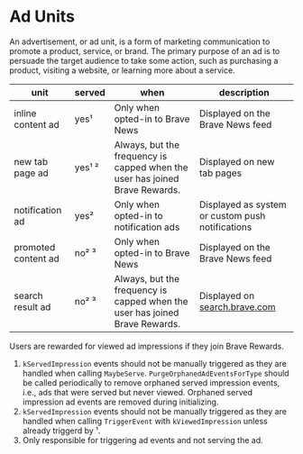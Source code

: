 # Ad Units

An advertisement, or ad unit, is a form of marketing communication to promote a product, service, or brand. The primary purpose of an ad is to persuade the target audience to take some action, such as purchasing a product, visiting a website, or learning more about a service.

| unit  | served  | when  | description  |
|---|---|---|---|
| inline content ad  | yes¹  | Only when opted-in to Brave News  | Displayed on the Brave News feed  |
| new tab page ad  | yes¹ ²  | Always, but the frequency is capped when the user has joined Brave Rewards.  | Displayed on new tab pages  |
| notification ad  | yes²  | Only when opted-in to notification ads  | Displayed as system or custom push notifications  |
| promoted content ad  | no² ³  | Only when opted-in to Brave News  | Displayed on the Brave News feed  |
| search result ad  | no² ³  | Always, but the frequency is capped when the user has joined Brave Rewards.  | Displayed on [search.brave.com](search.brave.com)  |

Users are rewarded for viewed ad impressions if they join Brave Rewards.

1. `kServedImpression` events should not be manually triggered as they are handled when calling `MaybeServe`. `PurgeOrphanedAdEventsForType` should be called periodically to remove orphaned served impression events, i.e., ads that were served but never viewed. Orphaned served impression ad events are removed during initializing.
2. `kServedImpression` events should not be manually triggered as they are handled when calling `TriggerEvent` with `kViewedImpression` unless already triggerd by ¹.
3. Only responsible for triggering ad events and not serving the ad.
